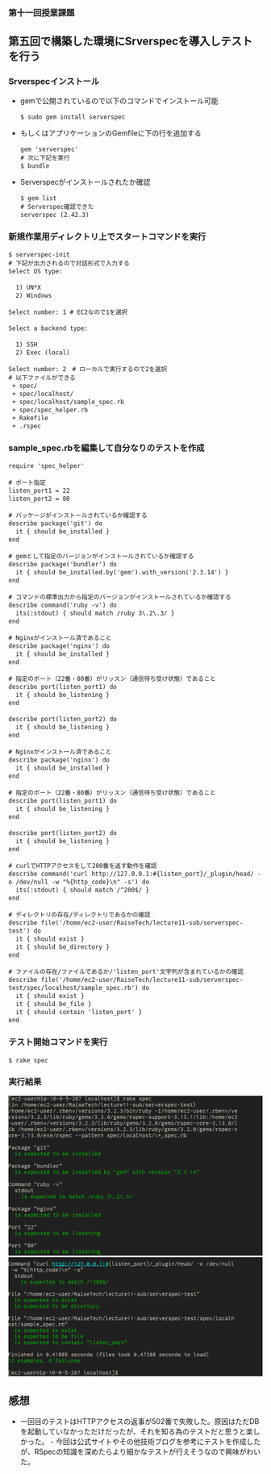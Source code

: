 ### 第十一回授業課題

## 第五回で構築した環境にSrverspecを導入しテストを行う

### Srverspecインストール
 - gemで公開されているので以下のコマンドでインストール可能
   ```
   $ sudo gem install serverspec
   ```
 - もしくはアプリケーションのGemfileに下の行を追加する
   ```
   gem 'serverspec'
   # 次に下記を実行
   $ bundle
   ```

 - Serverspecがインストールされたか確認
   ```
   $ gem list
   # Serverspec確認できた
   serverspec (2.42.3)
   ```

### 新規作業用ディレクトリ上でスタートコマンドを実行
   ```
   $ serverspec-init 
   # 下記が出力されるので対話形式で入力する
   Select OS type:

     1) UN*X
     2) Windows

   Select number: 1 # EC2なので1を選択

   Select a backend type:

     1) SSH
     2) Exec (local)

   Select number: 2　# ローカルで実行するので2を選択
   # 以下ファイルができる
    + spec/
    + spec/localhost/
    + spec/localhost/sample_spec.rb
    + spec/spec_helper.rb
    + Rakefile
    + .rspec
   ```

### sample_spec.rbを編集して自分なりのテストを作成
   ```
   require 'spec_helper'

   # ポート指定
   listen_port1 = 22
   listen_port2 = 80

   # パッケージがインストールされているか確認する
   describe package('git') do
     it { should be_installed }
   end

   # gemとして指定のバージョンがインストールされているか確認する
   describe package('bundler') do
     it { should be_installed.by('gem').with_version('2.3.14') }
   end

   # コマンドの標準出力から指定のバージョンがインストールされているか確認する
   describe command('ruby -v') do
     its(:stdout) { should match /ruby 3\.2\.3/ }
   end

   # Nginxがインストール済であること
   describe package('nginx') do
     it { should be_installed }
   end

   # 指定のポート（22番・80番）がリッスン（通信待ち受け状態）であること
   describe port(listen_port1) do
     it { should be_listening }
   end

   describe port(listen_port2) do
     it { should be_listening }
   end

   # Nginxがインストール済であること
   describe package('nginx') do
     it { should be_installed }
   end

   # 指定のポート（22番・80番）がリッスン（通信待ち受け状態）であること
   describe port(listen_port1) do
     it { should be_listening }
   end

   describe port(listen_port2) do
     it { should be_listening }
   end

   # curlでHTTPアクセスをして200番を返す動作を確認
   describe command('curl http://127.0.0.1:#{listen_port}/_plugin/head/ -o /dev/null -w "%{http_code}\n" -s') do
     its(:stdout) { should match /^200$/ }
   end

   # ディレクトリの存在/ディレクトリであるかの確認
   describe file('/home/ec2-user/RaiseTech/lecture11-sub/serverspec-test') do
     it { should exist }
     it { should be_directory }
   end

   # ファイルの存在/ファイルであるか/'listen_port'文字列が含まれているかの確認
   describe file('/home/ec2-user/RaiseTech/lecture11-sub/serverspec-test/spec/localhost/sample_spec.rb') do
     it { should exist }
     it { should be_file }
     it { should contain 'listen_port' }
   end
   ```

### テスト開始コマンドを実行
   ```
   $ rake spec
   ```

### 実行結果
 ![successfultests1](/images/lecture11/successfultests1.png)
 ![successfultests2](/images/lecture11/successfultests2.png)

## 感想
 - 一回目のテストはHTTPアクセスの返事が502番で失敗した。原因はただDBを起動していなかっただけだったが、それを知る為のテストだと思うと楽しかった。 - 今回は公式サイトやその他技術ブログを参考にテストを作成したが、RSpecの知識を深めたらより細かなテストが行えそうなので興味がわいた。

